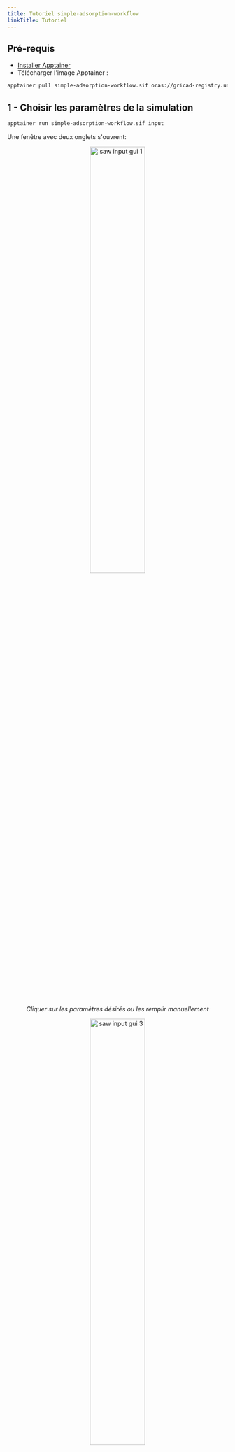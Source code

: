 ```yaml
---
title: Tutoriel simple-adsorption-workflow
linkTitle: Tutoriel
---
```


## Pré-requis

- [Installer Apptainer](/documentation/install/install-apptainer)
- Télécharger l'image Apptainer :

```bash
apptainer pull simple-adsorption-workflow.sif oras://gricad-registry.univ-grenoble-alpes.fr/diamond/apptainer/apptainer-singularity-projects/simple-adsorption-workflow.sif:latest
```

## 1 -  Choisir les paramètres de la simulation
```bash
apptainer run simple-adsorption-workflow.sif input
```
Une fenêtre avec deux onglets s'ouvrent:
<p align="center">
  <img alt="saw input gui 1" class="saw-input-gui-1" style="width:50%">
</p>
<p align="center"><i>Cliquer sur les paramètres désirés ou les remplir manuellement</i></p>

<p align="center">
  <img alt="saw input gui 3" class="saw-input-gui-3" style="width:50%">
</p>
<p align="center"><i>Modifier les paramètres avancés</i></p>

<p align="center">
  <img alt="saw input gui 2" class="saw-input-gui-2" style="width:70%">
</p>
<p align="center"><i>Sauvegarder le fichier de paramètres</i></p>

Les **structures** proviennent de la base de donnée **MOFX-DB** basé sur un serveur d'accès pointant vers la base de donnée structurelle originale (**CoRE MOF 2019**). Ces structures sont nettoyées (sans solvant, sans désordre, etc ...) à partir de structures résolues par diffraction de rayons X provenant de la base de données CSD (Crystallographic Structural Database) dont l'identifiant est une clé à 6 lettres.

Dans l'état actuel, les charges partielles peuvent être déterminées par deux méthodes :
- sans charges partielles : `None`
- par une équilibration de charges `EQeq` (voir [cet article](https://doi.org/10.1021/acs.jctc.8b00669))

Les champs de force utilisables sont :
- `ExampleMOFsForceField` : un champ de force générique pour les MOFs, utilisant un jeu de paramètres combinant des paramètres des champs de force Dreiding et UFF.

## 2 - Lancer les simulations

```bash
apptainer run simple-adsorption-workflow.sif run -i input.json
```

Le script de base lance autant de simulations GCMC utilisant chacune un coeur CPU que de combinaisons de paramètres d'entrées. Exemple : 3 structures x 2 Températures x 5 points de Pression x 2 méthodes de charges  = 60 simulations.

> Note : Dans sa version conteunerisée, le workflow ne permet pas d'être utilisé avec un *scheduler*, l'utilisateur doit donc veiller à lancer au maximum autant de simulations que de coeurs CPU accessibles pour garantir une performance acceptable.

L'architecture des fichiers générés se présentent ainsi :
```
.
├── cif
├── gcmc
├── isotherms
├── job_gcmc.sh
├── sim.log
├── zeopp_asa
└── zeopp.log
```

La **base de donnée** de propriétés d'adsorption se situe dans le fichier `gcmc/run<index>.json` où `<index>` est l'identifiant de l'expérience.


## 3 - Mettre-à-jour la base de donnée

Lorsque l'on veut mettre à jour une base de donnée déjà générée par une expérience passée (ex : `run<index1>.json`), on peut générer une nouvelle base de donnée par la commande :

```bash
apptainer run simple-adsorption-workflow.sif merge -i run<index1>.json run<index>.json -o ./
```

On obtient alors deux nouveaux fichiers :
- `run_merged.json` : la base de donnée entière
- `isotherms.json` : le fichier contenant les isothermes

> Le fichier `isotherms.json` ne contient pas toutes les métadonnées de chaque simulation mono-CPU, contrairement au fichier `run_merged.json` mais est il est trsè utile pour regrouper les données et les représenter simplement (voir section suivante).

## 4 - Visualiser les résultats
```bash
apptainer run simple-adsorption-workflow.sif plot
```

<p align="center">
  <img alt="saw output gui 1" class="saw-output-gui-1" style="width:70%">
</p>
<p align="center"><i>Choisir le fichier avec les données des isothermes</i></p>

<p align="center">
 <img alt="saw output gui 2" class="saw-output-gui-2" style="width:70%">
</p>
<p align="center"><i></i></p>

<p align="center">
 <img alt="saw output gui 3" class="saw-output-gui-3" style="width:70%">
</p>
<p align="center"><i> Visualiser les isothermes en sélectionnant les paramètres désirés</i></p>
